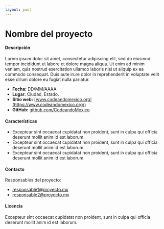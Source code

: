 ```yaml
---
layout: post
---
```


# Nombre del proyecto

#### Descripción

Lorem ipsum dolor sit amet, consectetur adipiscing elit, sed do eiusmod tempor incididunt ut labore et dolore magna aliqua. Ut enim ad minim veniam, quis nostrud exercitation ullamco laboris nisi ut aliquip ex ea commodo consequat. Duis aute irure dolor in reprehenderit in voluptate velit esse cillum dolore eu fugiat nulla pariatur.

- **Fecha:** DD/MM/AAAA
- **Lugar:** Ciudad, Estado.
- **Sitio web:** [www.codeandomexico.org](https://www.codeandomexico.org/)
- **GitHub:** [github.com/CodeandoMexico](https://github.com/CodeandoMexico)

#### Características

* Excepteur sint occaecat cupidatat non proident, sunt in culpa qui officia deserunt mollit anim id est laborum.
* Excepteur sint occaecat cupidatat non proident, sunt in culpa qui officia deserunt mollit anim id est laborum.
* Excepteur sint occaecat cupidatat non proident, sunt in culpa qui officia deserunt mollit anim id est laborum.

#### Contacto

Responsables del proyecto:

- responsable1@proyecto.mx
- responsable2@proyecto.mx

#### Licencia

Excepteur sint occaecat cupidatat non proident, sunt in culpa qui officia deserunt mollit anim id est laborum.
